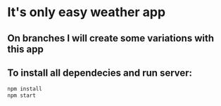 # It's only easy weather app

## On branches I will create some variations with this app

## To install all dependecies and run server:

```sh
npm install
npm start
```
